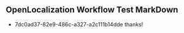 ## OpenLocalization Workflow Test MarkDown
* 7dc0ad37-82e9-486c-a327-a2c111b14dde thanks!

<!--HONumber=Jul16_HO4-->


